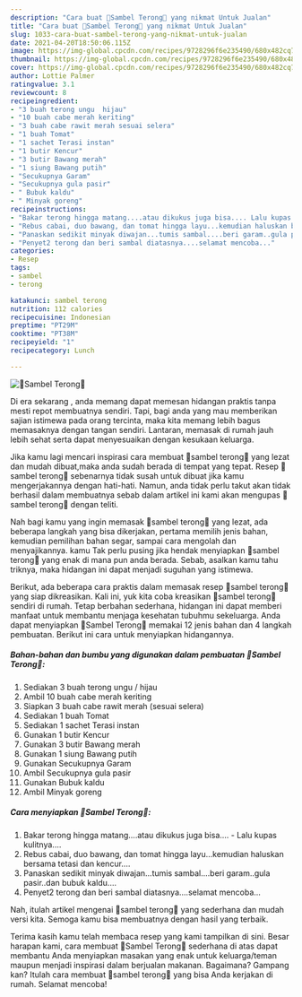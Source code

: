 ```yaml
---
description: "Cara buat 🍆Sambel Terong🍆 yang nikmat Untuk Jualan"
title: "Cara buat 🍆Sambel Terong🍆 yang nikmat Untuk Jualan"
slug: 1033-cara-buat-sambel-terong-yang-nikmat-untuk-jualan
date: 2021-04-20T18:50:06.115Z
image: https://img-global.cpcdn.com/recipes/9728296f6e235490/680x482cq70/🍆sambel-terong🍆-foto-resep-utama.jpg
thumbnail: https://img-global.cpcdn.com/recipes/9728296f6e235490/680x482cq70/🍆sambel-terong🍆-foto-resep-utama.jpg
cover: https://img-global.cpcdn.com/recipes/9728296f6e235490/680x482cq70/🍆sambel-terong🍆-foto-resep-utama.jpg
author: Lottie Palmer
ratingvalue: 3.1
reviewcount: 8
recipeingredient:
- "3 buah terong ungu  hijau"
- "10 buah cabe merah keriting"
- "3 buah cabe rawit merah sesuai selera"
- "1 buah Tomat"
- "1 sachet Terasi instan"
- "1 butir Kencur"
- "3 butir Bawang merah"
- "1 siung Bawang putih"
- "Secukupnya Garam"
- "Secukupnya gula pasir"
- " Bubuk kaldu"
- " Minyak goreng"
recipeinstructions:
- "Bakar terong hingga matang....atau dikukus juga bisa.... Lalu kupas kulitnya...."
- "Rebus cabai, duo bawang, dan tomat hingga layu...kemudian haluskan bersama tetasi dan kencur...."
- "Panaskan sedikit minyak diwajan...tumis sambal....beri garam..gula pasir..dan bubuk kaldu...."
- "Penyet2 terong dan beri sambal diatasnya....selamat mencoba..."
categories:
- Resep
tags:
- sambel
- terong

katakunci: sambel terong 
nutrition: 112 calories
recipecuisine: Indonesian
preptime: "PT29M"
cooktime: "PT38M"
recipeyield: "1"
recipecategory: Lunch

---
```



![🍆Sambel Terong🍆](https://img-global.cpcdn.com/recipes/9728296f6e235490/680x482cq70/🍆sambel-terong🍆-foto-resep-utama.jpg)

Di era  sekarang , anda memang dapat memesan hidangan praktis tanpa mesti repot membuatnya sendiri. Tapi, bagi anda yang mau memberikan sajian istimewa pada orang tercinta, maka kita memang lebih bagus memasaknya dengan tangan sendiri. Lantaran, memasak di rumah jauh lebih sehat serta dapat menyesuaikan dengan kesukaan keluarga.

Jika kamu lagi mencari inspirasi cara membuat 🍆sambel terong🍆 yang lezat dan mudah dibuat,maka anda sudah berada di tempat yang tepat. Resep 🍆sambel terong🍆  sebenarnya tidak susah untuk dibuat jika kamu mengerjakannya dengan hati-hati. Namun, anda tidak perlu takut akan tidak berhasil dalam membuatnya 
sebab dalam artikel ini kami akan mengupas 🍆sambel terong🍆 dengan teliti.  



Nah bagi kamu yang ingin memasak 🍆sambel terong🍆 yang lezat, ada beberapa langkah yang bisa dikerjakan, pertama memilih jenis bahan, kemudian pemilihan bahan segar, sampai cara mengolah dan menyajikannya. kamu Tak perlu pusing jika hendak menyiapkan 🍆sambel terong🍆 yang enak di mana pun anda berada. Sebab, asalkan kamu  tahu triknya, maka hidangan ini dapat menjadi suguhan yang istimewa.

Berikut, ada beberapa cara praktis  dalam memasak resep 🍆sambel terong🍆 yang siap dikreasikan. Kali ini, yuk kita coba kreasikan 🍆sambel terong🍆 sendiri di rumah. Tetap berbahan sederhana, hidangan ini dapat memberi manfaat untuk membantu menjaga kesehatan tubuhmu sekeluarga. Anda dapat menyiapkan 🍆Sambel Terong🍆 memakai 12 jenis bahan dan 4 langkah pembuatan. Berikut ini cara untuk menyiapkan hidangannya.

<!--inarticleads1-->

##### Bahan-bahan dan bumbu yang digunakan dalam pembuatan 🍆Sambel Terong🍆:

1. Sediakan 3 buah terong ungu / hijau
1. Ambil 10 buah cabe merah keriting
1. Siapkan 3 buah cabe rawit merah (sesuai selera)
1. Sediakan 1 buah Tomat
1. Sediakan 1 sachet Terasi instan
1. Gunakan 1 butir Kencur
1. Gunakan 3 butir Bawang merah
1. Gunakan 1 siung Bawang putih
1. Gunakan Secukupnya Garam
1. Ambil Secukupnya gula pasir
1. Gunakan  Bubuk kaldu
1. Ambil  Minyak goreng




<!--inarticleads2-->

##### Cara menyiapkan 🍆Sambel Terong🍆:

1. Bakar terong hingga matang....atau dikukus juga bisa.... - Lalu kupas kulitnya....
1. Rebus cabai, duo bawang, dan tomat hingga layu...kemudian haluskan bersama tetasi dan kencur....
1. Panaskan sedikit minyak diwajan...tumis sambal....beri garam..gula pasir..dan bubuk kaldu....
1. Penyet2 terong dan beri sambal diatasnya....selamat mencoba...




Nah, itulah artikel mengenai  🍆sambel terong🍆  yang sederhana dan mudah versi kita. Semoga kamu bisa membuatnya dengan hasil yang terbaik. 

Terima kasih kamu telah membaca resep yang kami tampilkan di sini. Besar harapan kami, cara membuat  🍆Sambel Terong🍆 sederhana di atas dapat membantu Anda menyiapkan masakan yang enak untuk keluarga/teman maupun menjadi inspirasi dalam berjualan makanan. Bagaimana? Gampang kan? Itulah cara membuat 🍆sambel terong🍆 yang bisa Anda kerjakan di rumah. Selamat mencoba!


